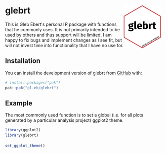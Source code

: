 
# glebrt <img src="man/figures/logo.svg" align="right" height="139" alt="" />

<!-- badges: start -->
<!-- badges: end -->

This is Gleb Ebert's personal R package with functions that he commonly uses.
It is not primarily intended to be used by others and thus support will be limited.
I am happy to fix bugs and implement changes as I see fit, but will not invest time into functionality that I have no use for.

## Installation

You can install the development version of glebrt from [GitHub](https://github.com/) with:

``` r
# install.packages("pak")
pak::pak("gl-eb/glebrt")
```

## Example

The most commonly used function is to set a global (i.e. for all plots generated by a particular analysis project) ggplot2 theme.

``` r
library(ggplot2)
library(glebrt)

set_ggplot_theme()
```
